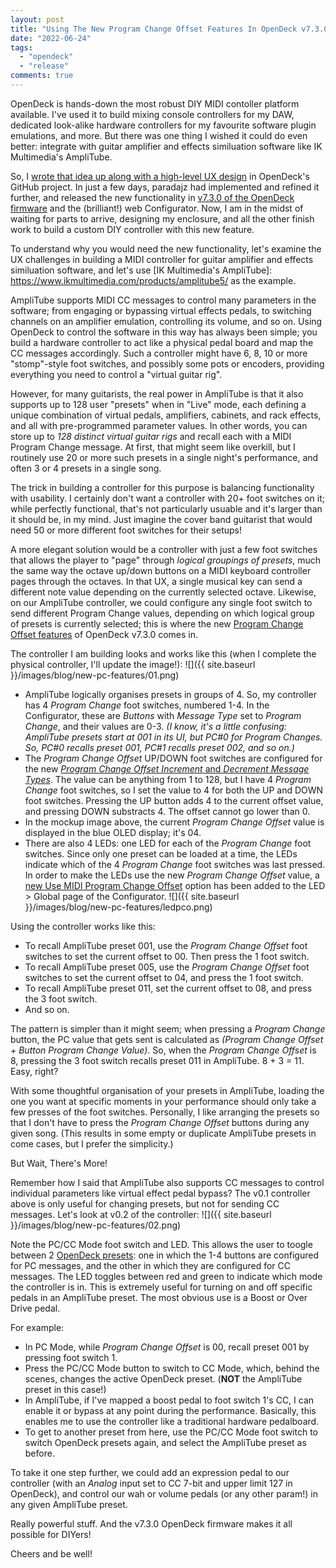 ```yaml
---
layout: post
title: "Using The New Program Change Offset Features In OpenDeck v7.3.0"
date: "2022-06-24"
tags: 
  - "opendeck"
  - "release"
comments: true
---
```


OpenDeck is hands-down the most robust DIY MIDI contoller platform available. I've used it to build mixing console controllers for my DAW, dedicated look-alike hardware controllers for my favourite software plugin emulations, and more. But there was one thing I wished it could do even better: integrate with guitar amplifier and effects similuation software like IK Multimedia's AmpliTube.

So, I [wrote that idea up along with a high-level UX design](https://github.com/shanteacontrols/OpenDeck/discussions/157) in OpenDeck's GitHub project. In just a few days, paradajz had implemented and refined it further, and released the new functionality in [v7.3.0 of the OpenDeck firmware](https://github.com/shanteacontrols/OpenDeck/releases/tag/v7.3.0) and the (brilliant!) web Configurator. Now, I am in the midst of waiting for parts to arrive, designing my enclosure, and all the other finish work to build a custom DIY controller with this new feature.

To understand why you would need the new functionality, let's examine the UX challenges in building a MIDI controller for guitar amplifier and effects similuation software, and let's use [IK Multimedia's AmpliTube]: https://www.ikmultimedia.com/products/amplitube5/ as the example.

AmpliTube supports MIDI CC messages to control many parameters in the software; from engaging or bypassing virtual effects pedals, to switching channels on an amplifier emulation, controlling its volume, and so on. Using OpenDeck to control the software in this way has always been simple; you build a hardware controller to act like a physical pedal board and map the CC messages accordingly. Such a controller might have 6, 8, 10 or more "stomp"-style foot switches, and possibly some pots or encoders, providing everything you need to control a "virtual guitar rig".

However, for many guitarists, the real power in AmpliTube is that it also supports up to 128 user "presets" when in "Live" mode, each defining a unique combination of virtual pedals, amplifiers, cabinets, and rack effects, and all with pre-programmed parameter values. In other words, you can store up to _128 distinct virtual guitar rigs_ and recall each with a MIDI Program Change message. At first, that might seem like overkill, but I routinely use 20 or more such presets in a single night's performance, and often 3 or 4 presets in a single song.

The trick in building a controller for this purpose is balancing functionality with usability. I certainly don't want a controller with 20+ foot switches on it; while perfectly functional, that's not particularly usuable and it's larger than it should be, in my mind. Just imagine the cover band guitarist that would need 50 or more different foot switches for their setups!

A more elegant solution would be a controller with just a few foot switches that allows the player to "page" through _logical groupings of presets_, much the same way the octave up/down buttons on a MIDI keyboard controller pages through the octaves. In that UX, a single musical key can send a different note value depending on the currently selected octave. Likewise, on our AmpliTube controller, we could configure any single foot switch to send different Program Change values, depending on which logical group of presets is currently selected; this is where the new [Program Change Offset features](https://github.com/shanteacontrols/OpenDeck/wiki/Configurable-features#message-type) of OpenDeck v7.3.0 comes in.

The controller I am building looks and works like this (when I complete the physical controller, I'll update the image!):
![]({{ site.baseurl }}/images/blog/new-pc-features/01.png)

- AmpliTube logically organises presets in groups of 4. So, my controller has 4 _Program Change_ foot switches, numbered 1-4. In the Configurator, these are _Buttons_ with _Message Type_ set to _Program Change_, and their values are 0-3. _(I know, it's a little confusing: AmpliTube presets start at 001 in its UI, but PC#0 for Program Changes. So, PC#0 recalls preset 001, PC#1 recalls preset 002, and so on.)_
- The _Program Change Offset_ UP/DOWN foot switches are configured for the new [_Program Change Offset Increment_ and _Decrement Message Types_](https://github.com/shanteacontrols/OpenDeck/wiki/Configurable-features#message-type). The value can be anything from 1 to 128, but I have 4 _Program Change_ foot switches, so I set the value to 4 for both the UP and DOWN foot switches. Pressing the UP button adds 4 to the current offset value, and pressing DOWN substracts 4. The offset cannot go lower than 0.
- In the mockup image above, the current _Program Change Offset_ value is displayed in the blue OLED display; it's 04.
- There are also 4 LEDs: one LED for each of the _Program Change_ foot switches. Since only one preset can be loaded at a time, the LEDs indicate which of the 4 _Program Change_ foot switches was last pressed. In order to make the LEDs use the new _Program Change Offset_ value, a [new Use MIDI Program Change Offset](https://github.com/shanteacontrols/OpenDeck/wiki/Configurable-features#global-parameters) option has been added to the LED > Global page of the Configurator.
![]({{ site.baseurl }}/images/blog/new-pc-features/ledpco.png)

Using the controller works like this:
- To recall AmpliTube preset 001, use the _Program Change Offset_ foot switches to set the current offset to 00. Then press the 1 foot switch. 
- To recall AmpliTube preset 005, use the _Program Change Offset_ foot switches to set the current offset to 04, and press the 1 foot switch.
- To recall AmpliTube preset 011, set the current offset to 08, and press the 3 foot switch.
- And so on.

The pattern is simpler than it might seem; when pressing a _Program Change_ button, the PC value that gets sent is calculated as _(Program Change Offset + Button Program Change Value)_. So, when the _Program Change Offset_ is 8, pressing the 3 foot switch recalls preset 011 in AmpliTube. 8 + 3 = 11. Easy, right? 

With some thoughtful organisation of your presets in AmpliTube, loading the one you want at specific moments in your performance should only take a few presses of the foot switches. Personally, I like arranging the presets so that I don't have to press the _Program Change Offset_ buttons during any given song. (This results in some empty or duplicate AmpliTube presets in come cases, but I prefer the simplicity.)

But Wait, There's More!

Remember how I said that AmpliTube also supports CC messages to control individual parameters like virtual effect pedal bypass? The v0.1 controller above is only useful for changing presets, but not for sending CC messages. Let's look at v0.2 of the controller:
![]({{ site.baseurl }}/images/blog/new-pc-features/02.png)

Note the PC/CC Mode foot switch and LED. This allows the user to toogle between 2 [OpenDeck presets](https://github.com/shanteacontrols/OpenDeck/wiki/Configurable-features#presets): one in which the 1-4 buttons are configured for PC messages, and the other in which they are configured for CC messages. The LED toggles between red and green to indicate which mode the controller is in. This is extremely useful for turning on and off specific pedals in an AmpliTube preset. The most obvious use is a Boost or Over Drive pedal.

For example:
- In PC Mode, while _Program Change Offset_ is 00, recall preset 001 by pressing foot switch 1.
- Press the PC/CC Mode button to switch to CC Mode, which, behind the scenes, changes the active OpenDeck preset. (**NOT** the AmpliTube preset in this case!)
- In AmpliTube, if I've mapped a boost pedal to foot switch 1's CC, I can enable it or bypass at any point during the performance. Basically, this enables me to use the controller like a traditional hardware pedalboard.
- To get to another preset from here, use the PC/CC Mode foot switch to switch OpenDeck presets again, and select the AmpliTube preset as before.

To take it one step further, we could add an expression pedal to our controller (with an _Analog_ input set to CC 7-bit and upper limit 127 in OpenDeck), and control our wah or volume pedals (or any other param!) in any given AmpliTube preset. 

Really powerful stuff. And the v7.3.0 OpenDeck firmware makes it all possible for DIYers!

Cheers and be well!



